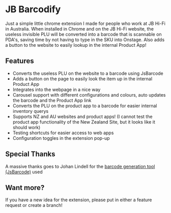# JB Barcodify
Just a simple little chrome extension I made for people who work at JB Hi-Fi in Australia. When installed in Chrome and on the JB Hi-Fi website, the useless invisible PLU will be converted into a barcode that is scannable on PDA's, saving time by not having to type in the SKU into Onstage. Also adds a button to the website to easily lookup in the internal Product App!

## Features
- Converts the useless PLU on the website to a barcode using JsBarcode
- Adds a button on the page to easily look the item up in the internal Product App
- Integrates into the webpage in a nice way
- Carousel support with different configurations and colours, auto updates the barcode and the Product App link
- Converts the PLU on the product app to a barcode for easier internal inventory querys
- Supports NZ and AU websites and product apps! (I cannot test the product app functionality of the New Zealand Site, but it looks like it should work)
- Testing shortcuts for easier access to web apps
- Configuration toggles in the extension pop-up

## Special Thanks
A massive thanks goes to Johan Lindell for the [barcode generation tool (JsBarcode)](https://github.com/lindell/JsBarcode) used

## Want more?
If you have a new idea for the extension, please put in either a feature request or create a branch!
